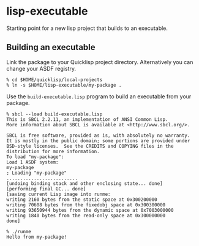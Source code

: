 # lisp-executable

Starting point for a new lisp project that builds to an executable. 

## Building an executable

Link the package to your Quicklisp project directory. Alternatively you can change your ASDF registry. 

    % cd $HOME/quicklisp/local-projects
    % ln -s $HOME/lisp-executable/my-package .

Use the `build-executable.lisp` program to build an executable from your package. 

    % sbcl --load build-executable.lisp
    This is SBCL 2.2.11, an implementation of ANSI Common Lisp.
    More information about SBCL is available at <http://www.sbcl.org/>.

    SBCL is free software, provided as is, with absolutely no warranty.
    It is mostly in the public domain; some portions are provided under
    BSD-style licenses.  See the CREDITS and COPYING files in the
    distribution for more information.
    To load "my-package":
    Load 1 ASDF system:
    my-package
    ; Loading "my-package"
    ..........................
    [undoing binding stack and other enclosing state... done]
    [performing final GC... done]
    [saving current Lisp image into runme:
    writing 2160 bytes from the static space at 0x300200000
    writing 70608 bytes from the fixedobj space at 0x300300000
    writing 93650944 bytes from the dynamic space at 0x7003000000
    writing 1840 bytes from the read-only space at 0x300000000
    done]
    
    % ./runme 
    Hello from my-package!
